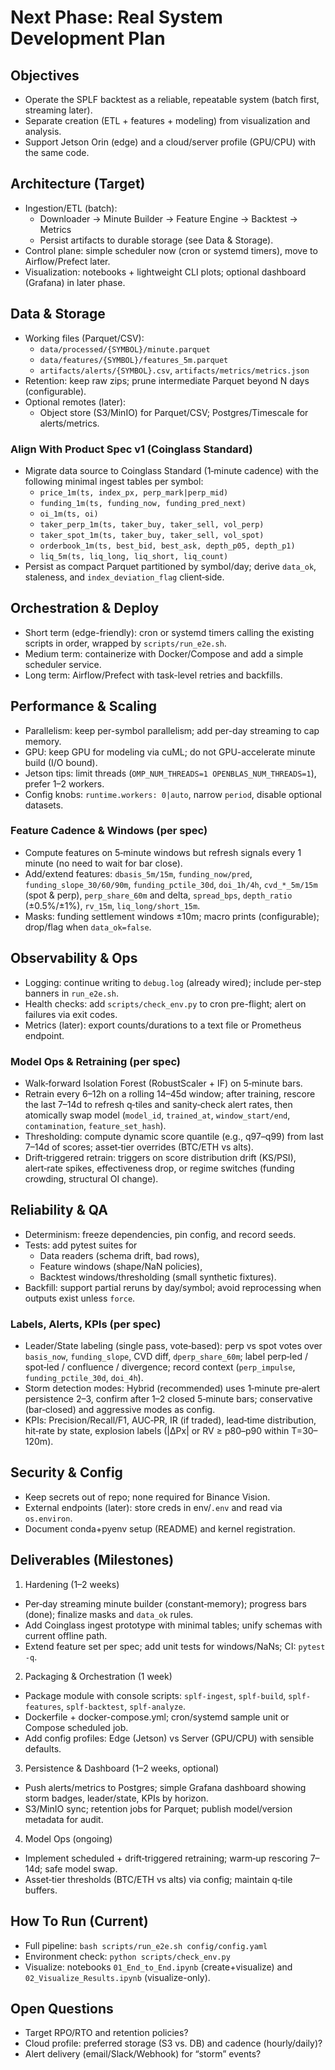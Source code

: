 # Next Phase: Real System Development Plan

## Objectives
- Operate the SPLF backtest as a reliable, repeatable system (batch first, streaming later).
- Separate creation (ETL + features + modeling) from visualization and analysis.
- Support Jetson Orin (edge) and a cloud/server profile (GPU/CPU) with the same code.

## Architecture (Target)
- Ingestion/ETL (batch):
  - Downloader → Minute Builder → Feature Engine → Backtest → Metrics
  - Persist artifacts to durable storage (see Data & Storage).
- Control plane: simple scheduler now (cron or systemd timers), move to Airflow/Prefect later.
- Visualization: notebooks + lightweight CLI plots; optional dashboard (Grafana) in later phase.

## Data & Storage
- Working files (Parquet/CSV):
  - `data/processed/{SYMBOL}/minute.parquet`
  - `data/features/{SYMBOL}/features_5m.parquet`
  - `artifacts/alerts/{SYMBOL}.csv`, `artifacts/metrics/metrics.json`
- Retention: keep raw zips; prune intermediate Parquet beyond N days (configurable).
- Optional remotes (later):
  - Object store (S3/MinIO) for Parquet/CSV; Postgres/Timescale for alerts/metrics.

### Align With Product Spec v1 (Coinglass Standard)
- Migrate data source to Coinglass Standard (1‑minute cadence) with the following minimal ingest tables per symbol:
  - `price_1m(ts, index_px, perp_mark|perp_mid)`
  - `funding_1m(ts, funding_now, funding_pred_next)`
  - `oi_1m(ts, oi)`
  - `taker_perp_1m(ts, taker_buy, taker_sell, vol_perp)`
  - `taker_spot_1m(ts, taker_buy, taker_sell, vol_spot)`
  - `orderbook_1m(ts, best_bid, best_ask, depth_p05, depth_p1)`
  - `liq_5m(ts, liq_long, liq_short, liq_count)`
- Persist as compact Parquet partitioned by symbol/day; derive `data_ok`, staleness, and `index_deviation_flag` client‑side.

## Orchestration & Deploy
- Short term (edge-friendly): cron or systemd timers calling the existing scripts in order, wrapped by `scripts/run_e2e.sh`.
- Medium term: containerize with Docker/Compose and add a simple scheduler service.
- Long term: Airflow/Prefect with task-level retries and backfills.

## Performance & Scaling
- Parallelism: keep per-symbol parallelism; add per-day streaming to cap memory.
- GPU: keep GPU for modeling via cuML; do not GPU-accelerate minute build (I/O bound).
- Jetson tips: limit threads (`OMP_NUM_THREADS=1 OPENBLAS_NUM_THREADS=1`), prefer 1–2 workers.
- Config knobs: `runtime.workers: 0|auto`, narrow `period`, disable optional datasets.

### Feature Cadence & Windows (per spec)
- Compute features on 5‑minute windows but refresh signals every 1 minute (no need to wait for bar close).
- Add/extend features: `dbasis_5m/15m`, `funding_now/pred`, `funding_slope_30/60/90m`, `funding_pctile_30d`, `doi_1h/4h`, `cvd_*_5m/15m` (spot & perp), `perp_share_60m` and delta, `spread_bps`, `depth_ratio` (±0.5%/±1%), `rv_15m`, `liq_long/short_15m`.
- Masks: funding settlement windows ±10m; macro prints (configurable); drop/flag when `data_ok=false`.

## Observability & Ops
- Logging: continue writing to `debug.log` (already wired); include per-step banners in `run_e2e.sh`.
- Health checks: add `scripts/check_env.py` to cron pre-flight; alert on failures via exit codes.
- Metrics (later): export counts/durations to a text file or Prometheus endpoint.

### Model Ops & Retraining (per spec)
- Walk‑forward Isolation Forest (RobustScaler + IF) on 5‑minute bars.
- Retrain every 6–12h on a rolling 14–45d window; after training, rescore the last 7–14d to refresh q‑tiles and sanity‑check alert rates, then atomically swap model (`model_id`, `trained_at`, `window_start/end`, `contamination`, `feature_set_hash`).
- Thresholding: compute dynamic score quantile (e.g., q97–q99) from last 7–14d of scores; asset‑tier overrides (BTC/ETH vs alts).
- Drift‑triggered retrain: triggers on score distribution drift (KS/PSI), alert‑rate spikes, effectiveness drop, or regime switches (funding crowding, structural OI change).

## Reliability & QA
- Determinism: freeze dependencies, pin config, and record seeds.
- Tests: add pytest suites for
  - Data readers (schema drift, bad rows),
  - Feature windows (shape/NaN policies),
  - Backtest windows/thresholding (small synthetic fixtures).
- Backfill: support partial reruns by day/symbol; avoid reprocessing when outputs exist unless `force`.

### Labels, Alerts, KPIs (per spec)
- Leader/State labeling (single pass, vote‑based): perp vs spot votes over `basis_now`, `funding_slope`, CVD diff, `dperp_share_60m`; label perp‑led / spot‑led / confluence / divergence; record context (`perp_impulse`, `funding_pctile_30d`, `doi_4h`).
- Storm detection modes: Hybrid (recommended) uses 1‑minute pre‑alert persistence 2–3, confirm after 1–2 closed 5‑minute bars; conservative (bar‑closed) and aggressive modes as config.
- KPIs: Precision/Recall/F1, AUC‑PR, IR (if traded), lead‑time distribution, hit‑rate by state, explosion labels (|ΔPx| or RV ≥ p80–p90 within T=30–120m).

## Security & Config
- Keep secrets out of repo; none required for Binance Vision.
- External endpoints (later): store creds in env/`.env` and read via `os.environ`.
- Document conda+pyenv setup (README) and kernel registration.

## Deliverables (Milestones)
1) Hardening (1–2 weeks)
- Per‑day streaming minute builder (constant‑memory); progress bars (done); finalize masks and `data_ok` rules.
- Add Coinglass ingest prototype with minimal tables; unify schemas with current offline path.
- Extend feature set per spec; add unit tests for windows/NaNs; CI: `pytest -q`.

2) Packaging & Orchestration (1 week)
- Package module with console scripts: `splf-ingest`, `splf-build`, `splf-features`, `splf-backtest`, `splf-analyze`.
- Dockerfile + docker-compose.yml; cron/systemd sample unit or Compose scheduled job.
- Add config profiles: Edge (Jetson) vs Server (GPU/CPU) with sensible defaults.

3) Persistence & Dashboard (1–2 weeks, optional)
- Push alerts/metrics to Postgres; simple Grafana dashboard showing storm badges, leader/state, KPIs by horizon.
- S3/MinIO sync; retention jobs for Parquet; publish model/version metadata for audit.

4) Model Ops (ongoing)
- Implement scheduled + drift‑triggered retraining; warm‑up rescoring 7–14d; safe model swap.
- Asset‑tier thresholds (BTC/ETH vs alts) via config; maintain q‑tile buffers.

## How To Run (Current)
- Full pipeline: `bash scripts/run_e2e.sh config/config.yaml`
- Environment check: `python scripts/check_env.py`
- Visualize: notebooks `01_End_to_End.ipynb` (create+visualize) and `02_Visualize_Results.ipynb` (visualize-only).

## Open Questions
- Target RPO/RTO and retention policies?
- Cloud profile: preferred storage (S3 vs. DB) and cadence (hourly/daily)?
- Alert delivery (email/Slack/Webhook) for “storm” events?

